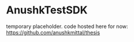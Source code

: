 # AnushkTestSDK

temporary placeholder. code hosted here for now: https://github.com/anushkmittal/thesis
